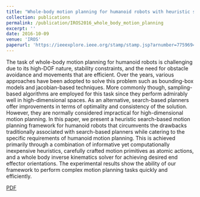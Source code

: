```yaml
---
title: "Whole-body motion planning for humanoid robots with heuristic search"
collection: publications
permalink: /publication/IROS2016_whole_body_motion_planning
excerpt: ''
date: 2016-10-09
venue: 'IROS'
paperurl: 'https://ieeexplore.ieee.org/stamp/stamp.jsp?arnumber=7759694'
---
```

The task of whole-body motion planning for humanoid robots is challenging due to its high-DOF nature, stability constraints, and the need for obstacle avoidance and movements that are efficient. Over the years, various approaches have been adopted to solve this problem such as bounding-box models and jacobian-based techniques. More commonly though, sampling-based algorithms are employed for this task since they perform admirably well in high-dimensional spaces. As an alternative, search-based planners offer improvements in terms of optimality and consistency of the solution. However, they are normally considered impractical for high-dimensional motion planning. In this paper, we present a heuristic search-based motion planning framework for humanoid robots that circumvents the drawbacks traditionally associated with search-based planners while catering to the specific requirements of humanoid motion planning. This is achieved primarily through a combination of informative yet computationally inexpensive heuristics, carefully crafted motion primitives as atomic actions,  and a whole body inverse kinematics solver for achieving desired end effector orientations. The experimental results show the ability of our framework to perform complex motion planning tasks quickly and efficiently.

[PDF](https://ieeexplore.ieee.org/stamp/stamp.jsp?arnumber=7759694)
